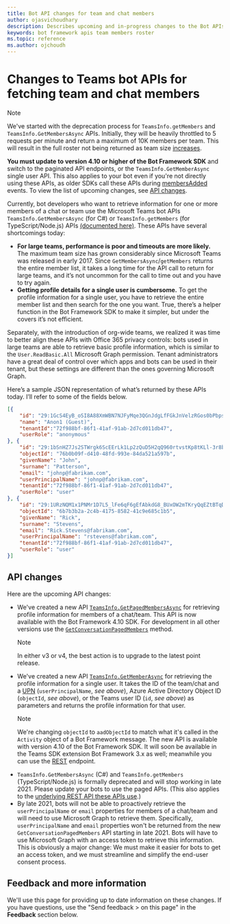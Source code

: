 ```yaml
---
title: Bot API changes for team and chat members
author: ojasvichoudhary 
description: Describes upcoming and in-progress changes to the Bot APIs used for retrieving members of teams and chats
keywords: bot framework apis team members roster
ms.topic: reference
ms.author: ojchoudh
---
```

# Changes to Teams bot APIs for fetching team and chat members

>[!NOTE]
> We've started with the deprecation process for `TeamsInfo.getMembers` and `TeamsInfo.GetMembersAsync` APIs. Initially, they will be heavily throttled to 5 requests per minute and return a maximum of 10K members per team. This will result in the full roster not being returned as team size [increases](https://blogs.microsoft.com/2020/09/22/whats-new-in-microsoft-teams-microsoft-ignite-2020/). 
> 
> **You must update to version 4.10 or higher of the Bot Framework SDK** and switch to the paginated API endpoints, or the `TeamsInfo.GetMemberAsync` single user API. This also applies to your bot even if you're not directly using these APIs, as older SDKs call these APIs during [membersAdded](https://docs.microsoft.com/microsoftteams/platform/bots/how-to/conversations/subscribe-to-conversation-events?tabs=dotnet#team-members-added) events. To view the list of upcoming changes, see [API changes](https://docs.microsoft.com/microsoftteams/platform/resources/team-chat-member-api-changes#api-changes). 

Currently, bot developers who want to retrieve information for one or more members of a chat or team use the Microsoft Teams bot APIs `TeamsInfo.GetMembersAsync` (for C#) or `TeamsInfo.getMembers` (for TypeScript/Node.js) APIs [(documented here)](https://docs.microsoft.com/microsoftteams/platform/bots/how-to/get-teams-context?tabs=dotnet#fetching-the-roster-or-user-profile). These APIs have several shortcomings today:

* **For large teams, performance is poor and timeouts are more likely.** The maximum team size has grown considerably since Microsoft Teams was released in early 2017. Since `GetMembersAsync`/`getMembers` returns the entire member list, it takes a long time for the API call to return for large teams, and it’s not uncommon for the call to time out and you have to try again.
* **Getting profile details for a single user is cumbersome.** To get the profile information for a single user, you have to retrieve the entire member list and then search for the one you want. True, there’s a helper function in the Bot Framework SDK to make it simpler, but under the covers it’s not efficient.

Separately, with the introduction of org-wide teams, we realized it was time to better align these APIs with Office 365 privacy controls: bots used in large teams are able to retrieve basic profile information, which is similar to the `User.ReadBasic.All` Microsoft Graph permission. Tenant administrators have a great deal of control over which apps and bots can be used in their tenant, but these settings are different than the ones governing Microsoft Graph.

Here’s a sample JSON representation of what’s returned by these APIs today. I’ll refer to some of the fields below.

```json
[{
    "id": "29:1GcS4EyB_oSI8A88XmWBN7NJFyMqe3QGnJdgLfFGkJnVelzRGos0bPbpsfJjcbAD22bmKc4GMbrY2g4JDrrA8vM06X1-cHHle4zOE6U4ttcc",
    "name": "Anon1 (Guest)",
    "tenantId":"72f988bf-86f1-41af-91ab-2d7cd011db47",
	"userRole": "anonymous"
}, {
    "id": "29:1bSnHZ7Js2STWrgk6ScEErLk1Lp2zQuD5H2qQ960rtvstKp8tKLl-3r8b6DoW0QxZimuTxk_kupZ1DBMpvIQQUAZL-PNj0EORDvRZXy8kvWk",
    "objectId": "76b0b09f-d410-48fd-993e-84da521a597b",
    "givenName": "John",
    "surname": "Patterson",
    "email": "johnp@fabrikam.com",
    "userPrincipalName": "johnp@fabrikam.com",
    "tenantId":"72f988bf-86f1-41af-91ab-2d7cd011db47",
	"userRole": "user"
}, {
    "id": "29:1URzNQM1x1PNMr1D7L5_lFe6qF6gEfAbkdG8_BUxOW2mTKryQqEZtBTqDt10-MghkzjYDuUj4KG6nvg5lFAyjOLiGJ4jzhb99WrnI7XKriCs",
    "objectId": "6b7b3b2a-2c4b-4175-8582-41c9e685c1b5",
    "givenName": "Rick",
    "surname": "Stevens",
    "email": "Rick.Stevens@fabrikam.com",
    "userPrincipalName": "rstevens@fabrikam.com",
    "tenantId":"72f988bf-86f1-41af-91ab-2d7cd011db47",
	"userRole": "user"
}]
```

## API changes

Here are the upcoming API changes:

* We've created a new API [`TeamsInfo.GetPagedMembersAsync`](~/bots/how-to/get-teams-context.md?tabs=dotnet#fetching-the-roster-or-user-profile) for retrieving profile information for members of a chat/team. This API is now available with the Bot Framework 4.10 SDK. For development in all other versions use the [`GetConversationPagedMembers`](/dotnet/api/microsoft.bot.connector.conversationsextensions.getconversationpagedmembersasync?view=botbuilder-dotnet-stable&preserve-view=true) method.
  > [!NOTE]
  > In either v3 or v4, the best action is to upgrade to the latest point release.
* We've created a new API [`TeamsInfo.GetMemberAsync`](~/bots/how-to/get-teams-context.md?tabs=dotnet#get-single-member-details) for retrieving the profile information for a single user. It takes the ID of the team/chat and a [UPN](https://docs.microsoft.com/windows/win32/ad/naming-properties#userprincipalname) (`userPrincipalName`, *see above*), Azure Active Directory Object ID (`objectId`, *see above*), or the Teams user ID (`id`, *see above*) as parameters and returns the profile information for that user.
  > [!NOTE]
  > We're changing `objectId` to `aadObjectId` to match what it's called in the `Activity` object of a Bot Framework message. The new API is available with version 4.10 of the Bot Framework SDK. It will soon be available in the Teams SDK extension Bot Framework 3.x as well; meanwhile you can use the [REST](~/bots/how-to/get-teams-context.md?tabs=json#get-single-member-details) endpoint.
* `TeamsInfo.GetMembersAsync` (C#) and `TeamsInfo.getMembers` (TypeScript/Node.js) is formally deprecated and will stop working in late 2021. Please update your bots to use the paged APIs. (This also applies to the [underlying REST API these APIs use](~/bots/how-to/get-teams-context.md?tabs=json).)
* By late 2021, bots will not be able to proactively retrieve the `userPrincipalName` or `email` properties for members of a chat/team and will need to use Microsoft Graph to retrieve them. Specifically, `userPrincipalName` and `email` properties won't be returned from the new `GetConversationPagedMembers` API starting in late 2021. Bots will have to use Microsoft Graph with an access token to retrieve this information. This is obviously a major change: We must make it easier for bots to get an access token, and we must streamline and simplify the end-user consent process.

## Feedback and more information

We'll use this page for providing up to date information on these changes. If you have questions, use the "Send feedback > on this page" in the **Feedback** section below.
